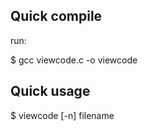 Quick compile
-------------

run:

$ gcc viewcode.c -o viewcode







Quick usage
-----------

$ viewcode [-n] filename
